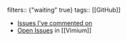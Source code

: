 filters:: {"waiting" true}
tags:: [[GitHub]]

- [Issues I've commented on](https://github.com/search?q=is%3Aissue+commenter%3Aastr0n0mer&type=issues&s=updated&o=desc)
- [Open Issues](https://github.com/search?q=user%3Aphilc+repo%3Avimium+-involves%3Aphilc+++-involves%3Agdh1995&type=issues&s=updated&o=desc&state=open) in [[Vimium]]